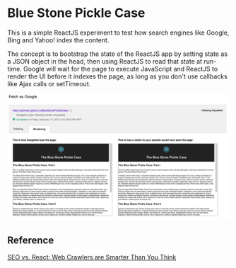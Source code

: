 # Blue Stone Pickle Case

This is a simple ReactJS experiment to test how search engines like Google, Bing and Yahoo! index the content.

The concept is to bootstrap the state of the ReactJS app by setting state as a JSON object in the head, then using ReactJS to read that state at run-time. Google will wait for the page to execute JavaScript and ReactJS to render the UI before it indexes the page, as long as you don't use callbacks like Ajax calls or setTimeout.

![Fetch as Google](assets/fetch-as-google.png "Fetch as Google")

## Reference
[SEO vs. React: Web Crawlers are Smarter Than You Think](https://medium.freecodecamp.com/seo-vs-react-is-it-neccessary-to-render-react-pages-in-the-backend-74ce5015c0c9#.ljkijw4lt)